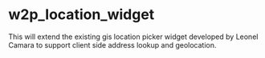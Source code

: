 # w2p_location_widget
This will extend the existing gis location picker widget developed by Leonel Camara to support client side address lookup and geolocation.
